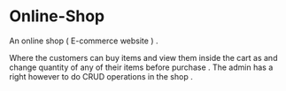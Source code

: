 # Online-Shop
An online shop ( E-commerce website ) .

Where the customers can buy items and view them inside the cart as and change quantity of any of their items before purchase . The admin has a right however to do CRUD operations in the shop .
